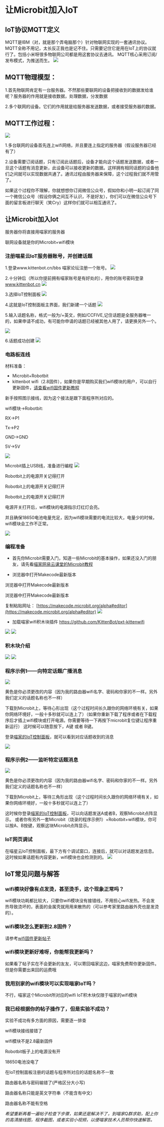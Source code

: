 # 让Microbit加入IoT

## IoT协议MQTT定义
MQTT是IBM（对，就是那个弄电脑那个）针对物联网实现的一套通讯协议。MQTT全称不用记，太长反正我也是记不住。只需要记住它是用在IoT上的协议就行了。包括小米呀很多物联网公司都是用这套协议去通讯。
MQTT核心采用订阅/发布模式，为推送而生。
![](./images/Microbit_IoT00.png)

## MQTT物理模型：

1.首先物联网肯定有一台服务器。不然那些要联网的设备把接收到的数据发给谁呢？服务器的作用就是接收数据，处理数据，分发数据

2.多个联网的设备。它们的作用就是给服务器发送数据，或者接受服务器的数据。

## MQTT工作过程：
![](./images/Microbit_IoT15.png)

1.多台联网的设备首先连上wifi网络，并且要连上指定的服务器（假设服务器已经有了）

2.设备需要订阅话题，只有订阅此话题后，设备才能向这个话题发送数据，或者一旦这个话题有消息更新，此设备可以接收更新的数据。这样拥有相同话题的设备他们之间就可以实现数据共通了。通讯过程由服务器来保障，这个过程我们就不用管了。

如果这个过程你不理解，你就想想你订阅微信公众号，假如你和小明一起订阅了同一个微信公众号（假设你俩之间互不认识，不是好友），你们可以在微信公众号下面的留言板进行聊天（笑Cry）这样你们就可以相互通讯了。

## 让Microbit加入Iot

服务器你将直接用喵家的服务器

联网设备就是你的Microbit+wifi模块

### 注册喵星云IoT服务器账号，并创建话题

1.登录www.kittenbot.cn/bbs 喵家论坛注册一个账号。
![](./images/Microbit_IoT01.png)

2.十分钟后（所以你提前拥有喵家账号是有好处的），用你的账号密码登录
www.kittenbot.cn
![](./images/Microbit_IoT02.png)

3.选择IoT控制面板
![](./images/Microbit_IoT03.png)

4.这就是IoT控制面板主界面，我们新建一个话题
![](./images/Microbit_IoT04.png)

5.输入话题名称，格式一般为/+英文，例如/CCFIVE,记住话题是全服务器唯一的，如果申请不成功，有可能你申请的话题已经被其他人用了，请更换另外一个。

![](./images/Microbit_IoT05.png)

6.话题成功创建
![](./images/Microbit_IoT06.png)

### 电路板连线

材料准备：

- Microbit+Robotbit
- kittenbot wifi（2.8固件），如果你是早期购买我们wifi模块的用户，可以自行更新固件，[请查看wifi固件更新教程](http://learn.kittenbot.cn/zh_CN/latest/electronics/wifi.html)

新手按照图示接线，因为这个接法是跟下面程序所对应的。

wifi模块->Robotbit:

RX->P1

Tx->P2

GND->GND

5V->5V


![](./images/Microbit01.png)

Microbit插上USB线，准备进行编程
![](./images/Microbit02.png)

Robotbit上的电源开关记得打开

Robotbit上的电源开关记得打开

Robotbit上的电源开关记得打开

电源开关打开后，wifi模块的电源指示灯红灯会亮。

并且确保18650电池电量充足，因为wifi模块需要的电流比较大，电量少的时候，wifi模块会工作不正常。

![](./images/Microbit03.png)

### 编程准备


- 首先你Microbit需要入门，知道一些Microbit的基本操作，如果还没入门的朋友，请先看[喵家网易云课堂的Microbit教程](https://study.163.com/course/courseMain.htm?courseId=1005485001&share=2&shareId=400000000501010)



- 浏览器中打开Makecode最新版本

浏览器中打开Makecode最新版本

浏览器中打开Makecode最新版本

复制粘贴网址：
[https://makecode.microbit.org/alpha#editor](https://makecode.microbit.org/alpha#editor)
![](./images/Microbit_IoT07.png)




- 加载喵家wifi积木块插件
https://github.com/KittenBot/pxt-kittenwifi


![](./images/Microbit_IoT08.png)
![](./images/Microbit_IoT09.png)

### 积木块介绍

![](./images/Microbit_IoT10.png)
![](./images/Microbit_IoT11.png)

### 程序示例1——向特定话题广播消息
![](./images/Microbit_IoT13.png)

黄色是你必须更改的内容（因为我的路由器wifi名字、密码和你家的不一样。另外我们定义的话题名称也不一样）

下载到Microbit上，等待心形出现（这个过程时间长久跟你的网络环境有关，如果你网络环境好，一般十多秒就可以连上了）（如果你重新下载了程序或者在下载程序后才插上wifi模块或打开电源。你需要等待一下再按下microbit复位键让程序重新运行）
这时候可以随意按下，A键 或者 B键。

登录[喵家的IoT控制面板](http://www.kittenbot.cn/vvv/#/dashboard)，就可以看到对应话题收到的消息

![](./images/Microbit_IoT12.png)

### 程序示例2——监听特定话题消息
![](./images/Microbit_IoT14.png)

黄色是你必须更改的内容（因为我的路由器wifi名字、密码和你家的不一样。另外我们定义的话题名称也不一样）

下载到Microbit上，等待三角形出现（这个过程时间长久跟你的网络环境有关，如果你网络环境好，一般十多秒就可以连上了）

这时候你登录[喵家的IoT控制面板](http://www.kittenbot.cn/vvv/#/dashboard)，可以向话题发送A或者B，观察Microbit点阵显示。
或者你有另外一套Microbit（烧录的程序示例1）+Robotbit+wifi模块，你可以按A、B按键，观察这块Microbit点阵显示。

### IoT网页调试

在喵星云IoT控制面板，最下方有个调试窗口，连接后，就可以对话题发送信息。这时候如果话题有内容更新，wifi模块也会检测到的。
![](./images/Rosbot_IoT14.png)


## IoT常见问题与解答

### wifi模块好像有点发烫，甚至烫手，这个现象正常吗？

wifi模块功耗都比较大，只要你wifi模块没有接错线，不用担心wifi发热。不会发热导致烫坏的，表面的金属壳就用用来散热的（可以参考家里路由器外壳也是发烫的）。

### wifi模块怎么更新到2.8固件？

请参考[wifi固件更新帖子](http://learn.kittenbot.cn/zh_CN/latest/electronics/wifi.html)

### wifi模块更新好难呀，你能帮我更新吗？

如果看了帖子实在不会更新的友友，可以寄回喵家这边，喵家免费帮你更新固件。但是你需要出来回的运费哦

### 我用别家的wifi模块可以实现喵家IoT吗？

不行，喵家这个Microbit所对应的wifi IoT积木块仅限于喵家的wifi模块

### 我已经根据你的帖子操作了，但是实验不成功？

实验不成功有多方面的原因，需要逐一排查

wifi模块接线接错了

wifi模块不是2.8最新固件

Robotbit板子上的电源没有开

18650电池没电了

在IoT控制面板注册的话题与程序所对应的话题名称不一致

路由器名称与密码输错了(严格区分大小写)

路由器名称只能是英文字符串（不能含有中文）

路由器名称不能有空格

_希望重新再看一遍帖子检查下步骤，如果还是解决不了，到喵家Q群求助，配上你的高清接线图，程序截图，或者实验小视频，以便喵家技术人员帮你快速解答。_


